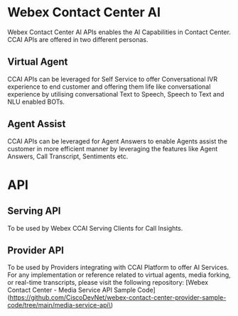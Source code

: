 # Webex Contact Center AI
Webex Contact Center AI APIs enables the AI Capabilities in Contact Center. CCAI APIs are offered in two different personas. 
## Virtual Agent
CCAI APIs can be leveraged for Self Service to offer Conversational IVR experience to end customer and offering them life like conversational experience by utilising conversational Text to Speech, Speech to Text and NLU enabled BOTs. 
## Agent Assist
CCAI APIs can be leveraged for Agent Answers to enable Agents assist the customer in more efficient manner by leveraging the features like Agent Answers, Call Transcript, Sentiments etc.

# API
## Serving API
To be used by Webex CCAI Serving Clients for Call Insights.
## Provider API
To be used by Providers integrating with CCAI Platform to offer AI Services. For any implementation or reference related to virtual agents, media forking, or real-time transcripts, please visit the following repository:
[Webex Contact Center - Media Service API Sample Code](https://github.com/CiscoDevNet/webex-contact-center-provider-sample-code/tree/main/media-service-api\)
